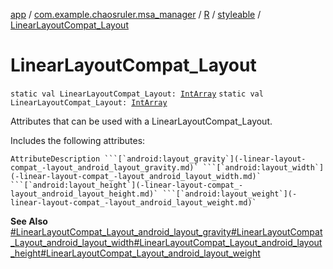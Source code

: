 [app](../../../index.md) / [com.example.chaosruler.msa_manager](../../index.md) / [R](../index.md) / [styleable](index.md) / [LinearLayoutCompat_Layout](.)

# LinearLayoutCompat_Layout

`static val LinearLayoutCompat_Layout: `[`IntArray`](https://kotlinlang.org/api/latest/jvm/stdlib/kotlin/-int-array/index.html)
`static val LinearLayoutCompat_Layout: `[`IntArray`](https://kotlinlang.org/api/latest/jvm/stdlib/kotlin/-int-array/index.html)

Attributes that can be used with a LinearLayoutCompat_Layout.

Includes the following attributes:

    AttributeDescription ```[`android:layout_gravity`](-linear-layout-compat_-layout_android_layout_gravity.md)` ```[`android:layout_width`](-linear-layout-compat_-layout_android_layout_width.md)` ```[`android:layout_height`](-linear-layout-compat_-layout_android_layout_height.md)` ```[`android:layout_weight`](-linear-layout-compat_-layout_android_layout_weight.md)`

**See Also**
[#LinearLayoutCompat_Layout_android_layout_gravity](-linear-layout-compat_-layout_android_layout_gravity.md)[#LinearLayoutCompat_Layout_android_layout_width](-linear-layout-compat_-layout_android_layout_width.md)[#LinearLayoutCompat_Layout_android_layout_height](-linear-layout-compat_-layout_android_layout_height.md)[#LinearLayoutCompat_Layout_android_layout_weight](-linear-layout-compat_-layout_android_layout_weight.md)


